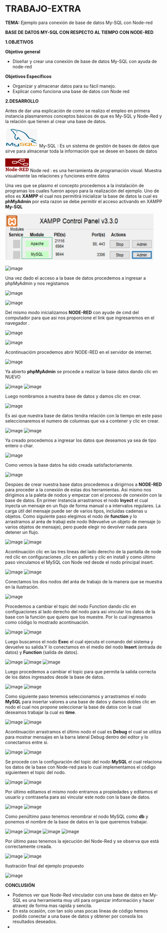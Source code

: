 # TRABAJO-EXTRA

**TEMA:**  Ejemplo para conexión de base de datos My-SQL con Node-red

**BASE DE DATOS MY-SQL CON RESPECTO AL TIEMPO CON NODE-RED**

**1.OBJETIVOS**

**Objetivo general**

* Diseñar y crear una conexión de base de datos My-SQL con ayuda de node-red

**Objetivos Específicos**

* Organizar y almacenar datos para su fácil manejo.
*  Explicar como funciona una base de datos con Node red

**2.DESARROLLO**

Antes de dar una explicación de como se realizo el empleo en primera instancia plasmaremos conceptos básicos de que es My-SQL y Node-Red y la relación que tienen al crear una base de datos.

![](https://github.com/Anabeltoapanta/TRABAJO-EXTRA/blob/main/MY-SQL.png) My-SQL : Es un sistema de gestión de bases de datos que sirve para almacenar toda la información que se desee en bases de datos 

![](https://github.com/Anabeltoapanta/TRABAJO-EXTRA/blob/main/NODE-RED.png) Node red : es una herramienta de programación visual. Muestra visualmente las relaciones y funciones entre datos

Una ves que se plasmo el concepto procedemos a la instalación de programas los cuales fueron apoyo para la realización del ejemplo.
Uno de ellos es **XAMPP** el cual nos permitirá inicializar  la base de datos la cual es **phMyAdmin** por esta razon  se debe  permitir el acceso  activando en XAMPP  **My-SQL**

![](https://github.com/Anabeltoapanta/TRABAJO-EXTRA/blob/main/DESARROLLO/XAMPP.png)

![image](https://user-images.githubusercontent.com/85134094/128611260-17fda413-cc3e-44ee-aa91-0ee7a8856d81.png)


Una vez dado el acceso a la base de datos procedemos a ingresar a phpMyAdmin y nos registamos

![image](https://user-images.githubusercontent.com/85134094/128611179-501578e4-84e6-4431-9ff0-c083c92f7c1a.png)

![image](https://user-images.githubusercontent.com/85134094/128611223-14b52ffd-8529-4259-97e8-319128777163.png)

Del mismo modo  inicializamos **NODE-RED** con ayude de cmd del computador  para que asi nos proporcione el link que ingresaremos en el navegador .

![image](https://user-images.githubusercontent.com/85134094/128614525-a9764a5c-e657-4ad6-a97f-4acc857400f4.png)

![image](https://user-images.githubusercontent.com/85134094/128614418-6903b6d9-a80a-4847-a29e-5ce8836045ed.png)

Acontinuacióm  procedemos abrir NODE-RED en el servidor de internet.

![image](https://user-images.githubusercontent.com/85134094/128614601-15462123-085d-4847-9456-19fa1d00028f.png)

Ya abierto  **phpMyAdmin** se procede a realizar la base datos  dando clic en NUEVO

![image](https://user-images.githubusercontent.com/85134094/128614832-d554e17c-f17a-4311-93b3-a6fe7e41e732.png)
![image](https://user-images.githubusercontent.com/85134094/128614837-4b831fa3-df83-4959-a12f-ade3fd0fd124.png)

Luego nombramos a nuestra base de datos y damos clic en crear.

![image](https://user-images.githubusercontent.com/85134094/128615081-1f47639a-29be-4f9d-aa4f-936e38a16f50.png)

Es asi que nuestra base de datos tendra relación con la tiempo en este paso seleccionaremos el numero de columnas que va a contener y clic en crear.

![image](https://user-images.githubusercontent.com/85134094/128782933-47e158a5-6bb2-4cd6-8b3a-d7ab0ab6a706.png)
![image](https://user-images.githubusercontent.com/85134094/128783565-cdb94f36-583e-4f3f-88c0-67ca1a320b9b.png)

Ya creado procedemos a ingresar los datos que deseamos ya sea de tipo entero o char.

![image](https://user-images.githubusercontent.com/85134094/128783118-84537e79-5861-4748-9d14-fe22aed9b1e3.png)

Como vemos la base datos ha sido creada satisfactoriamente.

![image](https://user-images.githubusercontent.com/85134094/128783314-1821d24d-91f6-4a84-8506-3965d974b4e9.png)

Despúes de crear nuestra base datos procedemos a dirigirnos a **NODE-RED** para proceder a la conexión de estas dos herramientas. Asi mismo nos dirigimos a la paleta de nodos y empezar con el proceso de conexión con la base de datos.
En primer instancia arrastramos el nodo **Inyect** el cual inyecta un mensaje en un flujo de forma manual o a intervalos regulares. La carga útil del mensaje puede ser de varios tipos, incluidas cadenas u objetos. Como siguiente paso elegimos
el nodo de **function** y lo arrastramos al aréa de trabaji este nodo 9devuelve un objeto de mensaje (o varios objetos de mensaje), pero puede elegir no devolver nada para detener un flujo.

![image](https://user-images.githubusercontent.com/85134094/128784202-337235d0-f580-4586-a84b-324c2bf4807b.png)
![image](https://user-images.githubusercontent.com/85134094/128784212-2b275a17-69de-47e4-ab53-0fcc3b6fcf00.png)

Acontinuación clic en las tres lineas del lado derecho de la pantalla de node red clic en configuraciones ,clic en pallerts y clic en install y como último paso vinculamos el MySQL con Node red desde el nodo principal insert.

![image](https://user-images.githubusercontent.com/85134094/128784493-20edf263-0597-457e-ac37-ab1d823b756a.png)
![image](https://user-images.githubusercontent.com/85134094/128784507-e573a155-9b71-4cbe-8b94-f69621161cb2.png)

Conectamos los dos nodos del aréa de trabajo de la manera que se muestra en la ilustración.

![image](https://user-images.githubusercontent.com/85134094/128784592-80e63703-277a-4d35-9845-bae59ac8a75e.png)

Procedemos a cambiar el topic del nodo Function dando clic en configuaciones al lado derecho del nodo para asi vincular los datos de la base con la función que quiero que los muestre. Por lo cual ingresamos como código lo mostrado acontinuación.

![image](https://user-images.githubusercontent.com/85134094/128784678-021aa5ab-d931-4b25-ac4a-5236ee03107a.png)
![image](https://user-images.githubusercontent.com/85134094/128784766-ab8c581e-9fac-4bb6-af45-b80e48b92e31.png)

Luego buscamos el nodo **Exec** el cual ejecuta el comando del sistema y devuelve su salida.Y lo conectamos en el medio del nodo **Insert** (entrada de datos) y **Function** (salida de datos).

![image](https://user-images.githubusercontent.com/85134094/128784928-f09be29d-fc73-4e09-9d34-01f57276f98e.png)
![image](https://user-images.githubusercontent.com/85134094/128785003-0f0cecb4-f3bd-4da3-9650-564ff7d0a662.png)
![image](https://user-images.githubusercontent.com/85134094/128785282-e5ae3c26-1a19-4950-90fb-90850b9aef51.png)

Luego procedemos a cambiar el topic para que permita la salida correcta de los datos ingresados desde la base de datos.

![image](https://user-images.githubusercontent.com/85134094/128785531-dd9841e9-92e6-44ab-ab5d-553149e6f65b.png)
![image](https://user-images.githubusercontent.com/85134094/128785648-3215dbb3-7f57-4ba0-9aac-f372fa7ae329.png)

Como siguiente paso tenemos seleccionamos y arrastramos el nodo **MySQL** para insertar valores a una base de datos y damos dobles clic en nodo el cual nos propone seleccionar la base de datos con la cual deseamos trabajar la cual es **time**.

![image](https://user-images.githubusercontent.com/85134094/128785811-1d86d9e9-ec99-4394-89d9-6a9063b181cd.png)
![image](https://user-images.githubusercontent.com/85134094/128785817-e5182613-416e-4e75-a91a-e923cbff444d.png)

Acontinuación arrastramos el último nodo el cual es **Debug** el cual se utiliza para mostrar mensajes en la barra lateral Debug dentro del editor y lo conectamos entre si.

![image](https://user-images.githubusercontent.com/85134094/128785966-8684ab4d-45ef-4ca9-ba78-4b86ca768f08.png)
![image](https://user-images.githubusercontent.com/85134094/128785973-caca0e33-d8d4-4518-854a-4d76519775d0.png)

Se procede con la configuración del topic del nodo **MySQL** el cual relaciona los datos de la base con Node-red para lo cual implementamos el código siguienteen el topic del nodo.

![image](https://user-images.githubusercontent.com/85134094/128786136-e6f37ea6-4673-4489-bf5f-a737770dc748.png)
![image](https://user-images.githubusercontent.com/85134094/128786149-65ea528a-fecf-41b5-8074-16000ed41957.png)

Por último editamos el mismo nodo entramos a propiedades y editamos el usuario y contraseña para asi vincular este nodo con la base de datos.

![image](https://user-images.githubusercontent.com/85134094/128786316-87bbfd4b-a3f7-4dee-963b-e92e5a0d91a2.png)
![image](https://user-images.githubusercontent.com/85134094/128786337-ad58ac4e-0cfd-4ddb-a9f1-ef696a88f93c.png)

Como penúltimo paso tenemos renombrar el nodo MySQL como **db** y ponemos el nombre de la base de datos en la que queremos trabajar.

![image](https://user-images.githubusercontent.com/85134094/128786452-1d593fc9-61a8-4cb5-aa1d-bc3e65c74397.png)
![image](https://user-images.githubusercontent.com/85134094/128786480-8870217e-cc5b-4fb6-bb58-86ab48aa9b99.png)
![image](https://user-images.githubusercontent.com/85134094/128786557-3c808513-3f1a-41cd-9c88-e49454fe1f13.png)
![image](https://user-images.githubusercontent.com/85134094/128786644-78556c12-e5f3-479a-9316-dd0eaa00ab91.png)

Por último paso tenemos la ejecución del Node-Red y se observa que está correctamente creada. 

![image](https://user-images.githubusercontent.com/85134094/128786758-fdfc8bce-e3b3-444e-b66b-ef1470f2340b.png)
![image](https://user-images.githubusercontent.com/85134094/128786838-ca15b94d-17e9-4621-8e84-db1d3ab2faf3.png)

Ilustración final del ejemplo propuesto

![image](https://user-images.githubusercontent.com/85134094/128786948-34d047f6-1b51-4fb5-8ff4-73ee90abd548.png)


**CONCLUSIÓN**

* Podemos ver que Node-Red vinculador con una base de datos en My-SQL es una herramienta muy util para organizar imformación y hacer atravez de forma mas rapida y sencila.
* En esta ocasión, con tan solo unas pocas líneas de código hemos podido conectar a una base de datos y obtener por consola los resultados deseados. 
* 
